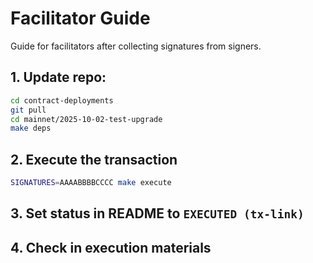 # Facilitator Guide

Guide for facilitators after collecting signatures from signers.

## 1. Update repo:

```bash
cd contract-deployments
git pull
cd mainnet/2025-10-02-test-upgrade
make deps
```

## 2. Execute the transaction

```bash
SIGNATURES=AAAABBBBCCCC make execute
```

## 3. Set status in README to `EXECUTED (tx-link)`

## 4. Check in execution materials
